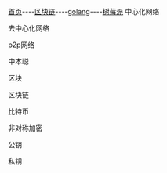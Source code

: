 [首页](https://summer2009.github.io/BlockChain2018/)----[区块链](https://summer2009.github.io/BlockChain2018/)----[golang](https://summer2009.github.io/BlockChain2018/)----[树莓派](https://summer2009.github.io/wisdomdo/info_raspi.html)
中心化网络

去中心化网络

p2p网络

中本聪

区块

区块链

比特币

非对称加密

公钥

私钥

